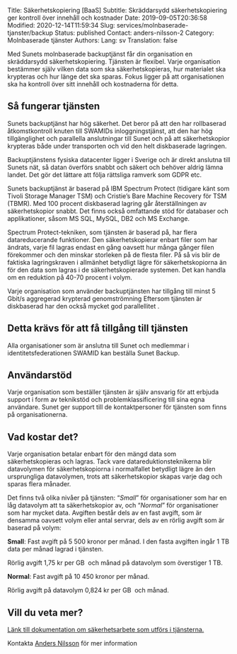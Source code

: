 Title: Säkerhetskopiering [BaaS]
Subtitle: Skräddarsydd säkerhetskopiering ger kontroll över innehåll och kostnader
Date: 2019-09-05T20:36:58
Modified: 2020-12-14T11:59:34
Slug: services/molnbaserade-tjanster/backup
Status: published
Contact: anders-nilsson-2
Category: Molnbaserade tjänster
Authors: 
Lang: sv
Translation: false

Med Sunets molnbaserade backuptjänst får din organisation en skräddarsydd säkerhetskopiering. Tjänsten är flexibel. Varje organisation bestämmer själv vilken data som ska säkerhetskopieras, hur materialet ska krypteras och hur länge det ska sparas. Fokus ligger på att organisationen ska ha kontroll över sitt innehåll och kostnaderna för detta.


Så fungerar tjänsten
--------------------


Sunets backuptjänst har hög säkerhet. Det beror på att den har rollbaserad åtkomstkontroll knuten till SWAMIDs inloggningstjänst, att den har hög tillgänglighet och parallella anslutningar till Sunet och på att säkerhetskopior krypteras både under transporten och vid den helt diskbaserade lagringen.


Backuptjänstens fysiska datacenter ligger i Sverige och är direkt anslutna till Sunets nät, så datan överförs snabbt och säkert och behöver aldrig lämna landet. Det gör det lättare att följa rättsliga ramverk som GDPR etc.


Sunets backuptjänst är baserad på IBM Spectrum Protect (tidigare känt som Tivoli Storage Manager TSM) och Cristie’s Bare Machine Recovery för TSM (TBMR). Med 100 procent diskbaserad lagring går återställningen av säkerhetskopior snabbt. Det finns också omfattande stöd för databaser och applikationer, såsom MS SQL, MySQL, DB2 och MS Exchange.


Spectrum Protect-tekniken, som tjänsten är baserad på, har flera datareducerande funktioner. Den säkerhetskopierar enbart filer som har ändrats, varje fil lagras endast en gång oavsett hur många gånger filen förekommer och den minskar storleken på de flesta filer. På så vis blir de faktiska lagringskraven i allmänhet betydligt lägre för säkerhetskopiorna än för den data som lagras i de säkerhetskopierade systemen. Det kan handla om en reduktion på 40-70 procent i volym.


Varje organisation som använder backuptjänsten har tillgång till minst 5 Gbit/s aggregerad krypterad genomströmning Eftersom tjänsten är diskbaserad har den också mycket god parallellitet .


Detta krävs för att få tillgång till tjänsten
---------------------------------------------


Alla organisationer som är anslutna till Sunet och medlemmar i identitetsfederationen SWAMID kan beställa Sunet Backup.


Användarstöd
------------


Varje organisation som beställer tjänsten är själv ansvarig för att erbjuda support i form av teknikstöd och problemklassificering till sina egna användare. Sunet ger support till de kontaktpersoner för tjänsten som finns på organisationerna.


Vad kostar det?
---------------


Varje organisation betalar enbart för den mängd data som säkerhetskopieras och lagras. Tack vare datareduktionsteknikerna blir datavolymen för säkerhetskopiorna i normalfallet betydligt lägre än den ursprungliga datavolymen, trots att säkerhetskopior skapas varje dag och sparas flera månader.


Det finns två olika nivåer på tjänsten: “*Small*” för organisationer som har en låg datavolym att ta säkerhetskopior av, och “*Normal*” för organisationer som har mycket data. Avgiften består dels av en fast avgift, som är densamma oavsett volym eller antal servrar, dels av en rörlig avgift som är baserad på volym:


**Small**: Fast avgift på 5 500 kronor per månad. I den fasta avgiften ingår 1 TB data per månad lagrad i tjänsten.


Rörlig avgift 1,75 kr per GB  och månad på datavolym som överstiger 1 TB.


**Normal**: Fast avgift på 10 450 kronor per månad.


Rörlig avgift på datavolym 0,824 kr per GB  och månad.


Vill du veta mer?
-----------------


[Länk till dokumentation om säkerhetsarbete som utförs i tjänsterna.](https://www.safespring.com/dokument/sunet/)


Kontakta [Anders Nilsson](mailto:anders@sunet.se) för mer information


